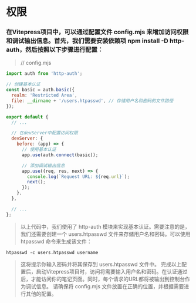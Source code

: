 # 权限
### 在Vitepress项目中，可以通过配置文件 config.mjs 来增加访问权限和调试输出信息。首先，我们需要安装依赖项 npm install -D http-auth，然后按照以下步骤进行配置：
>// config.mjs
```js
import auth from 'http-auth';

// 创建基本认证
const basic = auth.basic({
  realm: 'Restricted Area',
  file: __dirname + '/users.htpasswd', // 存储用户名和密码的文件路径
});

export default {
  // ...

  // 在devServer中配置访问权限
  devServer: {
    before: (app) => {
      // 使用基本认证
      app.use(auth.connect(basic));

      // 添加调试输出信息
      app.use((req, res, next) => {
        console.log(`Request URL: ${req.url}`);
        next();
      });
    },
  },

  // ...
};
```
          
>以上代码中，我们使用了 http-auth 模块来实现基本认证。需要注意的是，我们还需要创建一个 users.htpasswd 文件来存储用户名和密码。可以使用 htpasswd 命令来生成该文件：
```shell
htpasswd -c users.htpasswd username
```

>这将提示你输入密码并将其保存到 users.htpasswd 文件中。
完成以上配置后，启动Vitepress项目时，访问将需要输入用户名和密码。在认证通过后，才能访问你的笔记页面。同时，每个请求的URL都将被输出到控制台作为调试信息。
请确保将 config.mjs 文件放置在正确的位置，并根据需要进行其他的配置。
